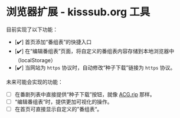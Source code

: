 # 浏览器扩展 - kisssub.org 工具

目前实现了以下功能：
- [✔️] 首页添加“番组表”的快捷入口
- [✔️] 在“编辑番组表”页面，将自定义的番组表内容存储到本地浏览器中（localStorage）
- [✔️] 当网站为 `https` 协议时，自动修改“种子下载”链接为 `https` 协议。

未来可能会实现的功能：
- [ ] 在番剧列表中直接提供“种子下载”按钮，就像 [ACG.rip](https://acg.rip/) 那样。
- [ ] “编辑番组表”时，提供更加可视化的操作。
- [ ] 在首页可直接显示自定义的”番组表“。